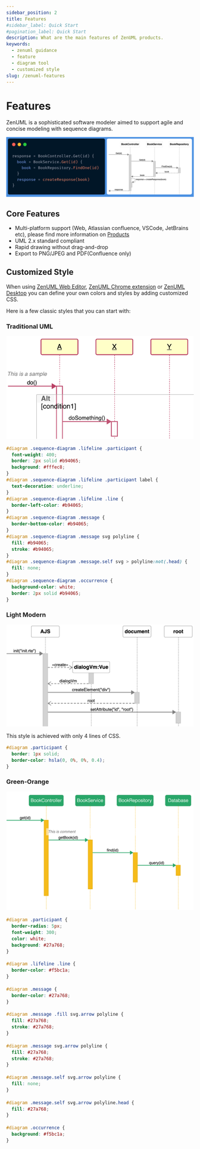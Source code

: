 ```yaml
---
sidebar_position: 2
title: Features
#sidebar_label: Quick Start
#pagination_label: Quick Start
description: What are the main features of ZenUML products.
keywords:
  - zenuml guidance
  - feature
  - diagram tool
  - customized style
slug: /zenuml-features
---
```


# Features

ZenUML is a sophisticated software modeler aimed to support agile and concise modeling with sequence diagrams.

![](../../static/img/docs/features-01.png)

## Core Features

- Multi-platform support (Web, Atlassian confluence, VSCode, JetBrains etc), please find more information on [Products](/docs/products/)
- UML 2.x standard compliant
- Rapid drawing without drag-and-drop
- Export to PNG/JPEG and PDF(Confluence only)

## Customized Style

When using [ZenUML Web Editor](/docs/products/zenuml-online-editor), [ZenUML Chrome extension](/docs/products/zenuml-diagrams-chrome-extension) or [ZenUML Desktop](/docs/products/zenuml-desktop) you can define your own colors and styles by adding customized CSS.

Here is a few classic styles that you can start with:

### Traditional UML

![](../../static/img/docs/features-02.png)

```css
#diagram .sequence-diagram .lifeline .participant {
  font-weight: 400;
  border: 2px solid #b94065;
  background: #fffec8;
}
#diagram .sequence-diagram .lifeline .participant label {
  text-decoration: underline;
}
#diagram .sequence-diagram .lifeline .line {
  border-left-color: #b94065;
}
#diagram .sequence-diagram .message {
  border-bottom-color: #b94065;
}
#diagram .sequence-diagram .message svg polyline {
  fill: #b94065;
  stroke: #b94065;
}
#diagram .sequence-diagram .message.self svg > polyline:not(.head) {
  fill: none;
}
#diagram .sequence-diagram .occurrence {
  background-color: white;
  border: 2px solid #b94065;
}
```

### Light Modern

![](../../static/img/docs/features-03.png)

This style is achieved with only 4 lines of CSS.

```css
#diagram .participant {
  border: 1px solid;
  border-color: hsla(0, 0%, 0%, 0.4);
}
```

### Green-Orange

![](../../static/img/docs/features-04.png)

```css
#diagram .participant {
  border-radius: 5px;
  font-weight: 300;
  color: white;
  background: #27a768;
}

#diagram .lifeline .line {
  border-color: #f5bc1a;
}

#diagram .message {
  border-color: #27a768;
}

#diagram .message .fill svg.arrow polyline {
  fill: #27a768;
  stroke: #27a768;
}

#diagram .message svg.arrow polyline {
  fill: #27a768;
  stroke: #27a768;
}

#diagram .message.self svg.arrow polyline {
  fill: none;
}

#diagram .message.self svg.arrow polyline.head {
  fill: #27a768;
}

#diagram .occurrence {
  background: #f5bc1a;
}
```
